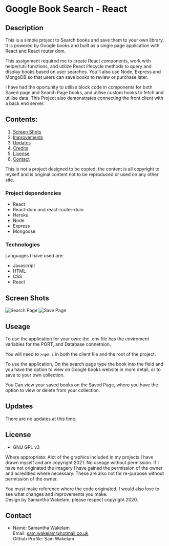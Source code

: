 # Google Book Search - React 

## Description

This is a simple project to Search books and save them to your own library. It is powered by Google books and built as a single page application with React and React router dom. 

This assignment required me to create React components, work with helper/util functions, and utilize React lifecycle methods to query and display books based on user searches. You'll also use Node, Express and MongoDB so that users can save books to review or purchase later.

I have had the oportunity to utilise block code in components for both Saved page and Search Page books, and utilise custom hooks to fetch and utilise data. This Project also demonstrates connecting the front client with a back end server. 

## Contents: 

1. [Screen Shots](#Screes-shots)
2. [Improvements](#Improvements)
3. [Updates](#Updates)
4. [Credits](#Credits)
5. [License](#License)
6. [Contact](#Contact)

This is not a project designed to be copied, the content is all copyright to myself and is original content not to be reproduced or used on any other site.

### Project dependencies

* React
* React-dom and react-router-dom
* Heroku
* Node
* Express
* Mongoose

### Technologies 

Languages I have used are:
* Javascript
* HTML
* CSS
* React

## Screen Shots 

![Search Page](client/public/assets/screenshot-2.png)
![Save Page](client/public/assets/screenshot-1.png)

## Useage

To use the application for your own: the .env file has the enviroment variables for the PORT, and Database connetnion. 

You will need to `>npm i` in both the client file and the root of the project. 

To use the application, On the search page type the book into the field and you have the option to view on Google books website in more detail, or to save to your own collection. 

You Can view your saved books on the Saved Page, where you have the option to view or delete from your collection. 

## Updates 

There are no updates at this time.
    
## License 

* GNU GPL v3<br />  

Where appropriate: 
Alot of the graphics included in my projects I have drawn myself and are copyright 2021. 
No useage without permission. 
If I have not originated the imagery I have gained the permission of the owner and acreditied 
where necessary. These are also not for re-purpose without permission of the owner.

You must make reference where the code originated. I would also love to see what changes and improvements you make.  
Design by Samantha Wakelam, please respect copyright 2020. 

## Contact

* Name: Samantha Wakelam  <br />Email: sam.wakelam@hotmail.co.uk <br />Github Profile: Sam Wakelam 